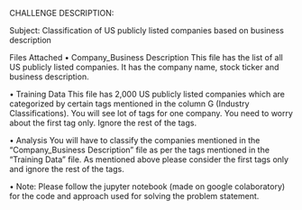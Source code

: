 CHALLENGE DESCRIPTION:

Subject: Classification of US publicly listed companies based on business description

Files Attached
• Company_Business Description
This file has the list of all US publicly listed companies. It has the company name, stock ticker and business description.

• Training Data
This file has 2,000 US publicly listed companies which are categorized by certain tags
mentioned in the column G (Industry Classifications). You will see lot of tags for one company. You need to worry about the first tag only. Ignore the rest of the tags.

• Analysis
You will have to classify the companies mentioned in the “Company_Business Description” file
as per the tags mentioned in the “Training Data” file. As mentioned above please consider the
first tags only and ignore the rest of the tags.

• Note:
Please follow the jupyter notebook (made on google colaboratory) for the code and approach used for solving the problem statement.

